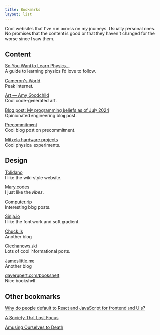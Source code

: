 ```yaml
---
title: Bookmarks
layout: list
---
```


Cool websites that I've run across on my journeys. Usually personal ones. No promises that the content is good or that they haven't changed for the worse since I saw them.

## Content

[So You Want to Learn Physics…](https://www.susanrigetti.com/physics)\
A guide to learning physics I'd love to follow.

[Cameron's World](https://www.cameronsworld.net/)\
Peak internet.

[Art — Amy Goodchild](https://www.amygoodchild.com/art)\
Cool code-generated art.

[Blog post: My programming beliefs as of July 2024](https://evanhahn.com/programming-beliefs-as-of-july-2024/)\
Opinionated engineering blog post.

[Precommitment](https://effectiviology.com/precommitment/)\
Cool blog post on precommitment.

[Mitxela hardware projects](https://mitxela.com/projects/hardware)\
Cool physical experiments.

## Design

[Tolidano](https://www.tolidano.com/)\
I like the wiki-style website.

[Mary.codes](https://mary.codes)\
I just like the _vibes_.

[Computer.rip](https://computer.rip/)\
Interesting blog posts.

[Sinja.io](https://sinja.io/)\
I like the font work and soft gradient.

[Chuck.is](https://chuck.is/)\
Another blog.

[Ciechanows.ski](https://ciechanow.ski/)\
Lots of cool informational posts.

[Jameslittle.me](https://jameslittle.me/)\
Another blog.

[daverupert.com/bookshelf](https://daverupert.com/bookshelf/)\
Nice bookshelf.

## Other bookmarks

[Why do people default to React and JavaScript for frontend and UIs?](https://lobste.rs/s/tzwdfz/why_do_people_default_react_javascript)

[A Society That Lost Focus](https://lobste.rs/s/otthd0/society_lost_focus)

[Amusing Ourselves to Death](https://samf.substack.com/p/amusing-ourselves-to-death?r=72szy&utm_campaign=post&utm_medium=web&triedRedirect=true)